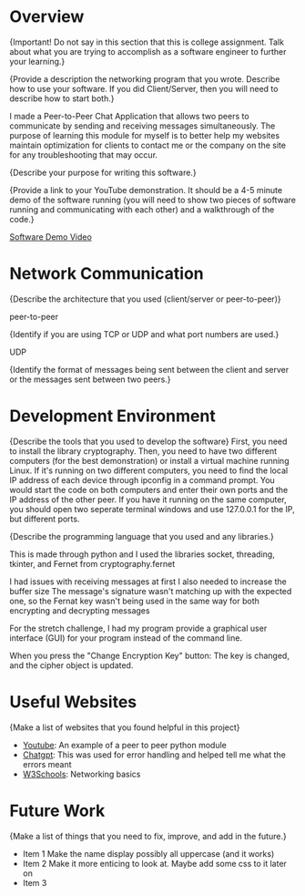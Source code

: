 # Overview

{Important!  Do not say in this section that this is college assignment.  Talk about what you are trying to accomplish as a software engineer to further your learning.}

{Provide a description the networking program that you wrote. Describe how to use your software.  If you did Client/Server, then you will need to describe how to start both.}

I made a Peer-to-Peer Chat Application that allows two peers to communicate by sending and receiving messages simultaneously. The purpose of learning this module for myself is to better help my websites maintain optimization for clients to contact me or the company on the site for any troubleshooting that may occur.

{Describe your purpose for writing this software.}

{Provide a link to your YouTube demonstration.  It should be a 4-5 minute demo of the software running (you will need to show two pieces of software running and communicating with each other) and a walkthrough of the code.}

[Software Demo Video](http://youtube.link.goes.here)

# Network Communication

{Describe the architecture that you used (client/server or peer-to-peer)}

peer-to-peer

{Identify if you are using TCP or UDP and what port numbers are used.}

UDP

{Identify the format of messages being sent between the client and server or the messages sent between two peers.}

# Development Environment

{Describe the tools that you used to develop the software}
First, you need to install the library cryptography. Then, you need to have two different computers (for the best demonstration) or install a virtual machine running Linux. If it's running on two different computers, you need to find the local IP address of each device through ipconfig in a command prompt. You would start the code on both computers and enter their own ports and the IP address of the other peer. If you have it running on the same computer, you should open two seperate terminal windows and use 127.0.0.1 for the IP, but different ports. 

{Describe the programming language that you used and any libraries.}

This is made through python and I used the libraries socket, threading, tkinter, and Fernet from cryptography.fernet

I had issues with receiving messages at first
I also needed to increase the buffer size
The message's signature wasn't matching up with the expected one, so the Fernat key wasn't being used in the same way for both encrypting and decrypting messages

For the stretch challenge, I had my program provide a graphical user interface (GUI) for your program instead of the command line.

When you press the "Change Encryption Key" button:
The key is changed, and the cipher object is updated.

# Useful Websites

{Make a list of websites that you found helpful in this project}
* [Youtube](https://www.youtube.com/watch?v=VKSlacce9QQ): An example of a peer to peer python module
* [Chatgpt](https://chatgpt.com/): This was used for error handling and helped tell me what the errors meant
* [W3Schools](https://www.w3schools.com/cybersecurity/cybersecurity_networking.php): Networking basics


# Future Work

{Make a list of things that you need to fix, improve, and add in the future.}
* Item 1
Make the name display possibly all uppercase (and it works)
* Item 2
Make it more enticing to look at. Maybe add some css to it later on
* Item 3
